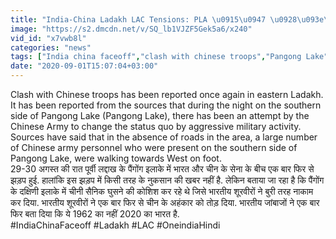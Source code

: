 ```yaml
---
title: "India-China Ladakh LAC Tensions: PLA \u0915\u0947 \u0928\u093e\u092a\u093e\u0915 \u0915\u0926\u092e \u0915\u094b \u092d\u093e\u0930\u0924\u0940\u092f \u091c\u093e\u0902\u092c\u093e\u091c\u094b \u0928\u0947 \u0910\u0938\u0947 \u0930\u094b\u0915\u093e \u0935\u0928\u0907\u0902\u0921\u093f\u092f\u093e \u0939\u093f\u0902\u0926\u0940"
image: "https://s2.dmcdn.net/v/SQ_lb1VJZF5Gek5a6/x240"
vid_id: "x7vwb8l"
categories: "news"
tags: ["India china faceoff","clash with chinese troops","Pangong Lake"]
date: "2020-09-01T15:07:04+03:00"
---
```

Clash with Chinese troops has been reported once again in eastern Ladakh. It has been reported from the sources that during the night on the southern side of Pangong Lake (Pangong Lake), there has been an attempt by the Chinese Army to change the status quo by aggressive military activity. Sources have said that in the absence of roads in the area, a large number of Chinese army personnel who were present on the southern side of Pangong Lake, were walking towards West on foot.  <br>29-30 अगस्त की रात पूर्वी लद्दाख के पैंगोंग इलाके में भारत और चीन के सेना के बीच एक बार फिर से झड़प हुई. हालांकि इस झड़प में किसी तरह के नुकसान की खबर नहीं है. लेकिन बताया जा रहा है कि पैंगोंग के दक्षिणी इलाके में चीनी सैनिक घुसने की कोशिश कर रहे थे जिसे भारतीय शूरवीरों ने बुरी तरह नाकाम कर दिया. भारतीय शूरवीरों ने एक बार फिर से चीन के अहंकार को तोड़ दिया. भारतीय जांबाजों ने एक बार फिर बता दिया कि ये 1962 का नहीं 2020 का भारत है.  <br>#IndiaChinaFaceoff #Ladakh #LAC #OneindiaHindi
